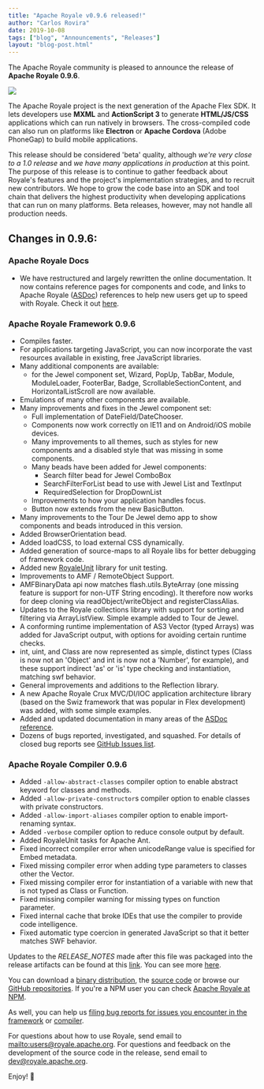 ```yaml
---
title: "Apache Royale v0.9.6 released!"
author: "Carlos Rovira"
date: 2019-10-08
tags: ["blog", "Announcements", "Releases"]
layout: "blog-post.html"
---
```


The Apache Royale community is pleased to announce the release of **Apache Royale 0.9.6**.

![](blog/release-0.9.6.png)

The Apache Royale project is the next generation of the Apache Flex SDK. It lets developers use **MXML** and **ActionScript 3** to generate **HTML/JS/CSS** applications which can run natively in browsers. The cross-compiled code can also run on platforms like **Electron** or **Apache Cordova** (Adobe PhoneGap) to build mobile applications.

This release should be considered 'beta' quality, although _we're very close to a 1.0 release_ and _we have many applications in production_ at this point. The purpose of this release is to continue to gather feedback about Royale's features and the project's implementation strategies, and to recruit new contributors. We hope to grow the code base into an SDK and tool chain that delivers the highest productivity when developing applications that can run on many platforms. Beta releases, however, may not handle all production needs.

## Changes in 0.9.6:

### Apache Royale Docs

- We have restructured and largely rewritten the online documentation. It now contains reference pages for components and code, and links to Apache Royale ([ASDoc](https://royale.apache.org/asdoc/)) references to help new users get up to speed with Royale. Check it out [here](https://apache.github.io/royale-docs/).

### Apache Royale Framework 0.9.6

- Compiles faster.
- For applications targeting JavaScript, you can now incorporate the vast resources available in existing, free JavaScript libraries.
- Many additional components are available:
  - for the Jewel component set, Wizard, PopUp, TabBar, Module, ModuleLoader, FooterBar, Badge, ScrollableSectionContent, and HorizontalListScroll are now available.
- Emulations of many other components are available.
- Many improvements and fixes in the Jewel component set:
  - Full implementation of DateField/DateChooser.
  - Components now work correctly on IE11 and on Android/iOS mobile devices.
  - Many improvements to all themes, such as styles for new components and a disabled style that was missing in some components.
  - Many beads have been added for Jewel components:
    - Search filter bead for Jewel ComboBox
    - SearchFilterForList bead to use with Jewel List and TextInput
     - RequiredSelection for DropDownList
  - Improvements to how your application handles focus.
  - Button now extends from the new BasicButton.
- Many improvements to the Tour De Jewel demo app to show components and beads introduced in this version.
- Added BrowserOrientation bead.
- Added loadCSS, to load external CSS dynamically.
- Added generation of source-maps to all Royale libs for better debugging of framework code.
- Added new [RoyaleUnit](https://apache.github.io/royale-docs/testing/royaleunit.html) library for unit testing.
- Improvements to AMF / RemoteObject Support.
- AMFBinaryData api now matches flash.utils.ByteArray (one missing feature is support for non-UTF String encoding). It therefore now works for deep cloning via readObject/writeObject and registerClassAlias.
- Updates to the Royale collections library with support for sorting and filtering via ArrayListView. Simple example added to Tour de Jewel.
- A conforming runtime implementation of AS3 Vector (typed Arrays) was added for JavaScript output, with options for avoiding certain runtime checks.
- int, uint, and Class are now represented as simple, distinct types (Class is now not an 'Object' and int is now not a 'Number', for example), and these support indirect 'as' or 'is' type checking and instantiation, matching swf behavior.
- General improvements and additions to the Reflection library.
- A new Apache Royale Crux MVC/DI/IOC application architecture library (based on the Swiz framework that was popular in Flex development) was added, with some simple examples.
- Added and updated documentation in many areas of the [ASDoc reference](https://royale.apache.org/asdoc/).
- Dozens of bugs reported, investigated, and squashed. For details of closed bug reports see [GitHub Issues list](https://github.com/apache/royale-asjs/issues?q=is%3Aissue+is%3Aclosed).

### Apache Royale Compiler 0.9.6

- Added `-allow-abstract-classes` compiler option to enable abstract keyword for classes and methods.
- Added `-allow-private-constructor`s compiler option to enable classes with private constructors.
- Added `-allow-import-aliases` compiler option to enable import-renaming syntax.
- Added `-verbose` compiler option to reduce console output by default.
- Added RoyaleUnit tasks for Apache Ant.
- Fixed incorrect compiler error when unicodeRange value is specified for Embed metadata.
- Fixed missing compiler error when adding type parameters to classes other the Vector.
- Fixed missing compiler error for instantiation of a variable with new that is not typed as Class or Function.
- Fixed missing compiler warning for missing types on function parameter.
- Fixed internal cache that broke IDEs that use the compiler to provide code intelligence.
- Fixed automatic type coercion in generated JavaScript so that it better matches SWF behavior.

Updates to the _RELEASE_NOTES_ made after this file was packaged into the release artifacts can be found at this [link](https://github.com/apache/royale-asjs/wiki/Release-Notes-0.9.6). You can see more [here](https://github.com/apache/royale-asjs/blob/develop/RELEASE_NOTES.md).

You can download a [binary distribution](https://royale.apache.org/download/), the [source code](https://royale.apache.org/source-code/) or browse our [GitHub repositories](https://github.com/apache/royale-asjs/wiki/Apache-Royale-Source-Code-Repositories). If you're a NPM user you can check [Apache Royale at NPM](https://www.npmjs.com/org/apache-royale).

As well, you can help us [filing bug reports for issues you encounter in the framework](https://github.com/apache/royale-asjs/issues) or [compiler](https://github.com/apache/royale-compiler/issues).

For questions about how to use Royale, send email to [mailto:users@royale.apache.org](users@royale.apache.org).  For questions and feedback on the development of the source code in the release, send email to [dev@royale.apache.org](mailto:dev@royale.apache.org).

Enjoy! 🙂